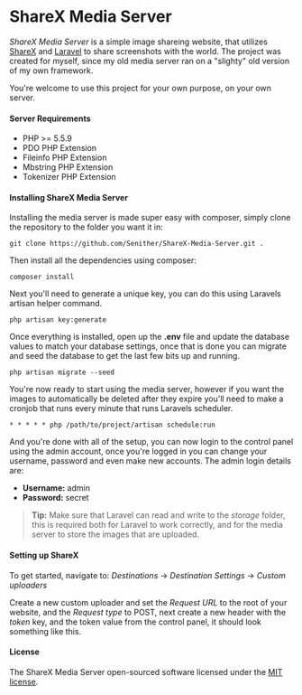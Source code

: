 ShareX Media Server
===================

*ShareX Media Server* is a simple image shareing website, that utilizes [ShareX](https://getsharex.com/) and [Laravel](http://laravel.com/) to share screenshots with the world. The project was created for myself, since my old media server ran on a "slighty" old version of my own framework.

You're welcome to use this project for your own purpose, on your own server.

#### Server Requirements

 - PHP >= 5.5.9
 - PDO PHP Extension
 - Fileinfo PHP Extension
 - Mbstring PHP Extension
 - Tokenizer PHP Extension

#### Installing ShareX Media Server

Installing the media server is made super easy with composer, simply clone the repository to the folder you want it in:

    git clone https://github.com/Senither/ShareX-Media-Server.git .

Then install all the dependencies using composer:

    composer install

Next you'll need to generate a unique key, you can do this using Laravels artisan helper command.

    php artisan key:generate

Once everything is installed, open up the **.env** file and update the database values to match your database settings, once that is done you can migrate and seed the database to get the last few bits up and running.

    php artisan migrate --seed

You're now ready to start using the media server, however if you want the images to automatically be deleted after they expire you'll need to make a cronjob that runs every minute that runs Laravels scheduler.

    * * * * * php /path/to/project/artisan schedule:run

And you're done with all of the setup, you can now login to the control panel using the admin account, once you're logged in you can change your username, password and even make new accounts.
The admin login details are:

 * __Username:__ admin
 * __Password:__ secret

> **Tip:** Make sure that Laravel can read and write to the *storage* folder, this is required both for Laravel to work correctly, and for the media server to store the images that are uploaded.

#### Setting up ShareX

To get started, navigate to: *Destinations* -> *Destination Settings* -> *Custom uploaders*

Create a new custom uploader and set the *Request URL* to the root of your website, and the _Request type_ to POST, next create a new header with the _token_ key, and the token value from the control panel, it should look something like this. 

#### License

The ShareX Media Server open-sourced software licensed under the [MIT license](http://opensource.org/licenses/MIT).